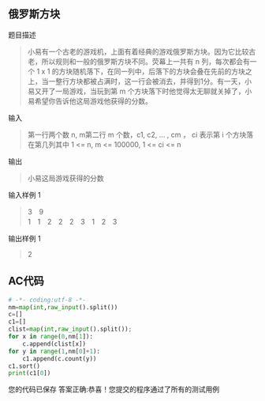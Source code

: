 ## 俄罗斯方块

题目描述
> 小易有一个古老的游戏机，上面有着经典的游戏俄罗斯方块。因为它比较古老，所以规则和一般的俄罗斯方块不同。荧幕上一共有 n 列，每次都会有一个 1 x 1 的方块随机落下，在同一列中，后落下的方块会叠在先前的方块之上，当一整行方块都被占满时，这一行会被消去，并得到1分。有一天，小易又开了一局游戏，当玩到第 m 个方块落下时他觉得太无聊就关掉了，小易希望你告诉他这局游戏他获得的分数。

输入
> 第一行两个数 n, m第二行 m 个数，c1, c2, ... , cm ， ci 表示第 i 个方块落在第几列其中 1 <= n, m <= 100000, 1 <= ci <= n

输出
> 小易这局游戏获得的分数

输入样例 1 
>3　9  
1　1　2　2　2　3　1　2　3

输出样例 1
>2

## AC代码

```python
# -*- coding:utf-8 -*-
nm=map(int,raw_input().split())
c=[]
c1=[]
clist=map(int,raw_input().split());
for x in range(0,nm[1]):
    c.append(clist[x])
for y in range(1,nm[0]+1):
    c1.append(c.count(y))
c1.sort()
print(c1[0])
```

您的代码已保存
答案正确:恭喜！您提交的程序通过了所有的测试用例